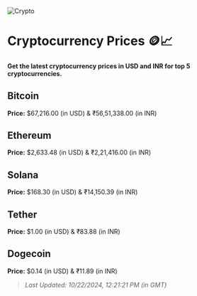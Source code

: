 
![Crypto](https://www.techguide.com.au/wp-content/uploads/2020/11/crypto3.jpeg)

# Cryptocurrency Prices 🪙📈

#### Get the latest cryptocurrency prices in USD and INR for top 5 cryptocurrencies.

## Bitcoin

**Price:** $67,216.00 (in USD) & ₹56,51,338.00 (in INR)

## Ethereum

**Price:** $2,633.48 (in USD) & ₹2,21,416.00 (in INR)

## Solana

**Price:** $168.30 (in USD) & ₹14,150.39 (in INR)

## Tether

**Price:** $1.00 (in USD) & ₹83.88 (in INR)

## Dogecoin

**Price:** $0.14 (in USD) & ₹11.89 (in INR)

> _Last Updated: 10/22/2024, 12:21:21 PM (in GMT)_
